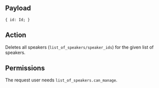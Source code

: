 ## Payload
```
{ id: Id; }
```

## Action
Deletes all speakers (`list_of_speakers/speaker_ids`) for the given list of speakers.

## Permissions
The request user needs `list_of_speakers.can_manage`.

